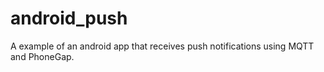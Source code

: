 android_push
============

A example of an android app that receives push notifications using MQTT and PhoneGap.
